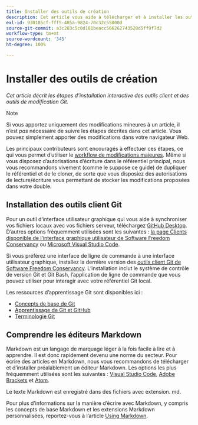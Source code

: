 ```yaml
---
title: Installer des outils de création
description: Cet article vous aide à télécharger et à installer les outils client dont vous aurez besoin pour Git/GitHub et pour modifier des fichiers Markdown.
exl-id: 930185cf-fff5-485a-9824-70c32c55800d
source-git-commit: a3c283c5c0d181beacc566262743528d5ff9f7d2
workflow-type: tm+mt
source-wordcount: '345'
ht-degree: 100%

---
```


# Installer des outils de création

*Cet article décrit les étapes d’installation interactive des outils client et des outils de modification Git.*

>[!NOTE]
>
>Si vous apportez uniquement des modifications mineures à un article, il n’est *pas* nécessaire de suivre les étapes décrites dans cet article. Vous pouvez simplement apporter des modifications dans votre navigateur Web.
>
>Les principaux contributeurs sont encouragés à effectuer ces étapes, ce qui vous permet d’utiliser le [workflow de modifications majeures](local-repo.md). Même si vous disposez d’autorisations d’écriture dans le référentiel principal, nous vous recommandons vivement (comme le suppose ce guide) de dupliquer le référentiel et de le cloner, de sorte que vous disposiez des autorisations de lecture/écriture vous permettant de stocker les modifications proposées dans votre double.

## Installation des outils client Git

Pour un outil d’interface utilisateur graphique qui vous aide à synchroniser vos fichiers locaux avec vos fichiers serveur, téléchargez [GitHub Desktop](https://desktop.github.com/). D’autres options fréquemment utilisées sont les suivantes : [la page Clients disponible de l’interface graphique utilisateur de Software Freedom Conservancy](https://git-scm.com/downloads/guis) ou [Microsoft Visual Studio Code](https://www.visualstudio.com/products/code-vs.aspx).

Si vous préférez une interface de ligne de commande à une interface utilisateur graphique, installez la dernière version des [outils client Git de Software Freedom Conservancy](https://git-scm.com/downloads). L’installation inclut le système de contrôle de version Git et Git Bash, l’application de ligne de commande que vous pouvez utiliser pour interagir avec votre référentiel Git local.

Les ressources d’apprentissage Git sont disponibles ici :

* [Concepts de base de Git](https://git-scm.com/book/fr/v2/Getting-Started-Git-Basics)
* [Apprentissage de Git et GitHub](https://docs.github.com/fr/github/getting-started-with-github/git-and-github-learning-resources)
* [Terminologie Git](https://docs.github.com/fr/github/getting-started-with-github/github-glossary)

## Comprendre les éditeurs Markdown

Markdown est un langage de marquage léger à la fois facile à lire et à apprendre. Il est donc rapidement devenu une norme du secteur. Pour écrire des articles en Markdown, nous vous recommandons de télécharger et d’installer préalablement un éditeur Markdown. Les options les plus fréquemment utilisées sont les suivantes : [Visual Studio Code](https://code.visualstudio.com/), [Adobe Brackets](https://brackets.io) et [Atom](https://atom.io).

Le texte Markdown est enregistré dans des fichiers avec extension. md.

Pour plus d’informations sur la manière d’écrire avec Markdown, y compris les concepts de base Markdown et les extensions Markdown personnalisées, reportez-vous à l’article [Using Markdown](../writing-essentials/markdown.md).

<!--
## Adobe Docs Authoring Pack

Install the Docs Authoring Pack. This set of extensions includes basic authoring assistance for help when writing Markdown, and a preview feature, so that you can see what the Markdown looks like in the style of the docs.adobe.com site.

Link when available
-->

